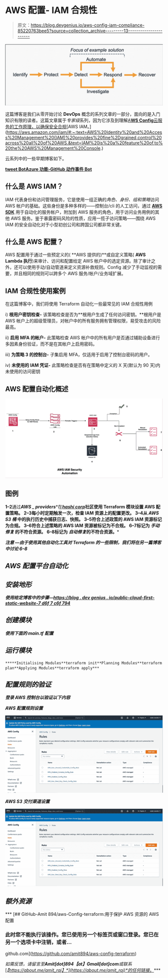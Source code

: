 # AWS 配置- IAM 合规性

> 原文：<https://blog.devgenius.io/aws-config-iam-compliance-85220763bee5?source=collection_archive---------13----------------------->

![](img/81bb6414871a7505615aaa94af88393c.png)

这篇博客是我们从零开始讨论 **DevOps** 概念的系列文章的一部分，面向的是入门知识有限的读者。这篇文章属于*专家级*系列，因为它涉及到理解[A**WS Config**云服务的工作原理，以确保安全合规](https://aws.amazon.com/config/#:~:text=AWS%20Config%20is%20a%20service,recorded%20configurations%20against%20desired%20configurations.)[AWS IAM。](https://aws.amazon.com/iam/#:~:text=AWS%20Identity%20and%20Access%20Management%20(IAM)%20provides%20fine%2Dgrained,control%20across%20all%20of%20AWS.&text=IAM%20is%20a%20feature%20of,to%20the%20AWS%20Management%20Console.)

云系列中的一些早期博客如下。

[**tweet Bot**](https://awstip.com/aws-lambda-simple-tweetbot-2f2f83fbe161)[**Azure 功能-GitHub 动作**](https://towardsdev.com/deploying-on-azure-functions-github-actions-a8f2a98acc0f)[**事件 Bot**](/incident-bot-on-azure-functions-ed20da8af478)

## 什么是 AWS IAM？

IAM 代表身份和访问管理服务，它是使用一组正确的*角色、身份、组和策略*访问 AWS 帐户的基础。这些身份是多种多样的——控制台/cli 的人工访问，通过 [**AWS SDK**](https://aws.amazon.com/tools/) 用于自动化的服务帐户，附加到 AWS 服务的角色，用于访问业务用例的其他 AWS 服务。鉴于暴露密码风险的性质，应用一揽子访问策略——围绕 AWS IAM 的安全自动化对于小型初创公司和跨国公司都非常关键。

## 什么是 AWS 配置？

AWS 配置用于通过一些预定义的( **AWS 提供的)**或自定义策略( **AWS Lambda 执行**)来审计、访问和配置给定 AWS 帐户中的选定资源。除了审计之外，还可以使用手动/自动管道来定义资源补救规则。Config 减少了手动监视的需要，并且相同的规则可以跨多个 AWS 服务/帐户/业务域扩展。

## IAM 合规性使用案例

在这篇博客中，我们将使用 Terraform 自动化一些最常见的 IAM 合规性用例

i) **根用户密钥检查-** 该策略检查是否为**根用户生成了任何访问密钥。**根用户是 AWS 帐户上的超级管理员，对帐户中的所有服务拥有管理权限，易受攻击的风险最高。

ii) **启用 MFA 的帐户-** 此策略检查 AWS 帐户中的所有用户是否通过辅助设备进行多因素身份验证，而不是在其帐户上启用密码。

iii) **为策略 3 的控制台-** 子集启用 MFA，仅适用于启用了控制台密码的用户。

iv) **未使用的 IAM 凭证-** 此策略检查是否有在策略中定义的 X 天(默认为 90 天)内未使用的访问密钥

## AWS 配置自动化概述

![](img/a2b247569161ad3c179fea1c68e2c641.png)

## **图例**

**1–2**通过***AWS _ providers****在[***hashi corp***](https://www.hashicorp.com/)**社区使用 Terraform 模块设置 AWS 配置策略。
**2–3**每小时定期触发一次，检查 IAM 资源上的配置更改。
**3–4**从 ***AWS S3 桶*** 中的执行历史中捕获日志、快照。
**3–5**符合上述政策的 AWS IAM 资源标记为合规。
**3–6**符合上述策略的 AWS IAM 资源被标记为不合规。
**6–7**标记为 ***手动修复*** 的不符合资源。 **6–8**标记为 ***自动修复*的不符合资源。*****

*****注意** —由于使用其他自动化工具对 Terraform 的一些限制，我们将在另一篇博客中讨论 6–8***

## ***AWS 配置平台自动化***

## *****安装地形*****

***使用给定博客中的步骤—[https://blog . dev genius . io/public-cloud-first-static-website-7 d6f 7 c6f 794](/public-cloud-first-static-website-7d6f7c6f794)***

## *****创建模块*****

***使用下面的 ***main.tf*** 配置***

## *****运行模块*****

```
*****Initialising Modules**terraform init**Planning Modules**terraform plan**Applying Modules**terraform apply***
```

## *****配置规则的验证*****

***登录 AWS 控制台以验证以下内容***

*****AWS 配置规则设置*****

***![](img/9c9187ba86a5fcacfad1aa22ed0986ba.png)***

*****AWS S3 交付渠道设置*****

***![](img/9c9187ba86a5fcacfad1aa22ed0986ba.png)***

## ***额外资源***

***[](https://github.com/amit894/aws-config-terraform) [## GitHub-Amit 894/aws-Config-terraform:用于保护 AWS 资源的 AWS 配置

### 此时您不能执行该操作。您已使用另一个标签页或窗口登录。您已在另一个选项卡中注销，或者…

github.com](https://github.com/amit894/aws-config-terraform) 

*如需反馈，请留言至****Amit[dot]894【at】Gmail[dot]com****或联系*[*【https://about.me/amit_raj】*](https://about.me/amit_raj)*的任何链接。****